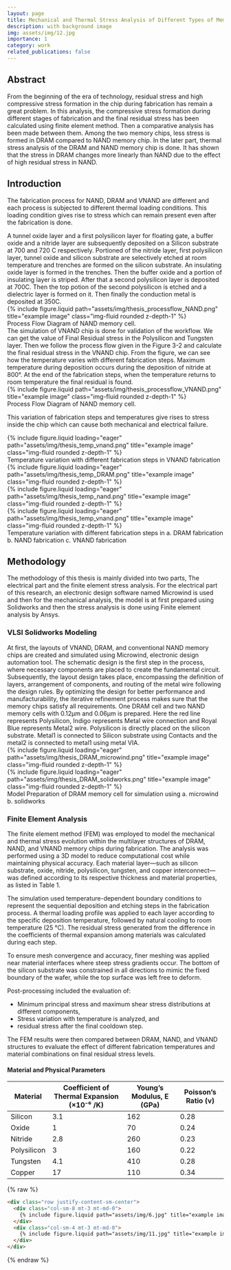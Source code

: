 ```yaml
---
layout: page
title: Mechanical and Thermal Stress Analysis of Different Types of Memory Chips
description: with background image
img: assets/img/12.jpg
importance: 1
category: work
related_publications: false
---
```


<h2 class="mt-4 mb-3">Abstract</h2>
From the beginning of the era of technology, residual stress and high compressive stress formation in the chip during fabrication has remain a great problem. In this analysis, the compressive stress formation during different stages of fabrication and the final residual stress has been calculated using finite element method. Then a comparative analysis has been made between them. Among the two memory chips, less stress is formed in DRAM compared to NAND memory chip. In the later part, thermal stress analysis of the DRAM and NAND memory chip is done. It has shown that the stress in DRAM changes more linearly than NAND due to the effect of high residual stress in NAND.


<h2 class="mt-4 mb-3">Introduction</h2>

The fabrication process for NAND, DRAM and VNAND are different and each process is subjected to different thermal loading conditions. This loading condition gives rise to stress which can remain present even after the fabrication is done.



<div class="row justify-content-sm-center">
    <div class="col-sm-8 mt-3 mt-md-0">
        A tunnel oxide layer and a first polysilicon layer for floating gate, a buffer oxide and a nitride layer are subsequently deposited on a Silicon substrate at 700 and 720 C respectively. Portioned of the nitride layer, first polysilicon layer, tunnel oxide and silicon substrate are selectively etched at room temperature and trenches are formed on the silicon substrate.  An insulating oxide layer is formed in the trenches. Then the buffer oxide and a portion of insulating layer is striped. After that a second polysilicon layer is deposited at 700C. Then the top potion of the second polysilicon is etched and a dielectric layer is formed on it. Then finally the conduction metal is deposited at 350C.
    </div>
    <div class="col-sm-4 mt-3 mt-md-0">
        {% include figure.liquid path="assets/img/thesis_processflow_NAND.png" title="example image" class="img-fluid rounded z-depth-1" %}
    </div>
</div>
<div class="caption">
    Process Flow Diagram of NAND memory cell.
</div>

<div class="row justify-content-sm-center">
    <div class="col-sm-8 mt-3 mt-md-0">
        The simulation of VNAND chip is done for validation of the workflow. We can get the value of Final Residual stress in the Polysilicon and Tungsten layer. Then we follow the process flow given in the Figure 3-2 and calculate the final residual stress in the VNAND chip. From the figure, we can see how the temperature varies with different fabrication steps. Maximum temperature during deposition occurs during the deposition of nitride at 800°. At the end of the fabrication steps, when the temperature returns to room temperature the final residual is found. 
    </div>
    <div class="col-sm-4 mt-3 mt-md-0">
        {% include figure.liquid path="assets/img/thesis_processflow_VNAND.png" title="example image" class="img-fluid rounded z-depth-1" %}
    </div>
</div>
<div class="caption">
    Process Flow Diagram of NAND memory cell.
</div>

This variation of fabrication steps and temperatures give rises to stress inside the chip which can cause both mechanical and electrical failure. 

<div class="row">
    <div class="col-sm mt-3 mt-md-0">
        {% include figure.liquid loading="eager" path="assets/img/thesis_temp_vnand.png" title="example image" class="img-fluid rounded z-depth-1" %}
    </div>
</div>
<div class="caption">
    Temperature variation with different fabrication steps in VNAND fabrication
</div>


<div class="row">
    <div class="col-sm mt-3 mt-md-0">
        {% include figure.liquid loading="eager" path="assets/img/thesis_temp_DRAM.png" title="example image" class="img-fluid rounded z-depth-1" %}
    </div>
    <div class="col-sm mt-3 mt-md-0">
        {% include figure.liquid loading="eager" path="assets/img/thesis_temp_nand.png" title="example image" class="img-fluid rounded z-depth-1" %}
    </div>
    <div class="col-sm mt-3 mt-md-0">
        {% include figure.liquid loading="eager" path="assets/img/thesis_temp_vnand.png" title="example image" class="img-fluid rounded z-depth-1" %}
    </div>
</div>
<div class="caption">
    Temperature variation with different fabrication steps in a. DRAM fabrication b. NAND fabrication c. VNAND fabrication
</div>

<h2 class="mt-4 mb-3">Methodology</h2>
The methodology of this thesis is mainly divided into two parts, The electrical part and the finite element stress analysis. For the electrical part of this research, an electronic design software named Microwind is used and then for the mechanical analysis, the model is at first prepared using Solidworks and then the stress analysis is done using Finite element analysis by Ansys.

<h3 class="mb-2">VLSI Solidworks Modeling</h3>
At first, the layouts of VNAND, DRAM, and conventional NAND memory chips are created and simulated using Microwind, electronic design automation tool. The schematic design is the first step in the process, where necessary components are placed to create the fundamental circuit. Subsequently, the layout design takes place, encompassing the definition of layers, arrangement of components, and routing of the metal wire following the design rules. By optimizing the design for better performance and manufacturability, the iterative refinement process makes sure that the memory chips satisfy all requirements. One DRAM cell and two NAND memory cells with 0.12μm and 0.06μm is prepared. Here the red line represents Polysilicon, Indigo represents Metal wire connection and Royal Blue represents Metal2 wire. Polysilicon is directly placed on the silicon substrate. Metal1 is connected to Silicon substrate using Contacts and the metal2 is connected to metal1 using metal VIA. 

<div class="row">
    <div class="col-sm mt-3 mt-md-0">
        {% include figure.liquid loading="eager" path="assets/img/thesis_DRAM_microwind.png" title="example image" class="img-fluid rounded z-depth-1" %}
    </div>
    <div class="col-sm mt-3 mt-md-0">
        {% include figure.liquid loading="eager" path="assets/img/thesis_DRAM_solidworks.png" title="example image" class="img-fluid rounded z-depth-1" %}
    </div>
</div>
<div class="caption">
    Model Preparation of DRAM memory cell for simulation using a. microwind b. solidworks
</div>

<h3 class="mb-2">Finite Element Analysis</h3>

The finite element method (FEM) was employed to model the mechanical and thermal stress evolution within the multilayer structures of DRAM, NAND, and VNAND memory chips during fabrication. The analysis was performed using a 3D model to reduce computational cost while maintaining physical accuracy. Each material layer—such as silicon substrate, oxide, nitride, polysilicon, tungsten, and copper interconnect—was defined according to its respective thickness and material properties, as listed in Table 1.

The simulation used temperature-dependent boundary conditions to represent the sequential deposition and etching steps in the fabrication process. A thermal loading profile was applied to each layer according to the specific deposition temperature, followed by natural cooling to room temperature (25 °C). The residual stress generated from the difference in the coefficients of thermal expansion among materials was calculated during each step.

To ensure mesh convergence and accuracy, finer meshing was applied near material interfaces where steep stress gradients occur. The bottom of the silicon substrate was constrained in all directions to mimic the fixed boundary of the wafer, while the top surface was left free to deform. 

Post-processing included the evaluation of:
- Minimum principal stress and maximum shear stress distributions at different components,  
- Stress variation with temperature is analyzed, and  
- residual stress after the final cooldown step.  

The FEM results were then compared between DRAM, NAND, and VNAND structures to evaluate the effect of different fabrication temperatures and material combinations on final residual stress levels.

<h4 class="mt-4 mb-3">Material and Physical Parameters</h4>

<table class="table table-bordered table-striped text-center align-middle">
  <thead class="table-light">
    <tr>
      <th>Material</th>
      <th>Coefficient of Thermal Expansion (×10⁻⁶ /K)</th>
      <th>Young’s Modulus, E (GPa)</th>
      <th>Poisson’s Ratio (ν)</th>
    </tr>
  </thead>
  <tbody>
    <tr>
      <td>Silicon</td>
      <td>3.1</td>
      <td>162</td>
      <td>0.28</td>
    </tr>
    <tr>
      <td>Oxide</td>
      <td>1</td>
      <td>70</td>
      <td>0.24</td>
    </tr>
    <tr>
      <td>Nitride</td>
      <td>2.8</td>
      <td>260</td>
      <td>0.23</td>
    </tr>
    <tr>
      <td>Polysilicon</td>
      <td>3</td>
      <td>160</td>
      <td>0.22</td>
    </tr>
    <tr>
      <td>Tungsten</td>
      <td>4.1</td>
      <td>410</td>
      <td>0.28</td>
    </tr>
    <tr>
      <td>Copper</td>
      <td>17</td>
      <td>110</td>
      <td>0.34</td>
    </tr>
  </tbody>
</table>



{% raw %}
```html
<div class="row justify-content-sm-center">
  <div class="col-sm-8 mt-3 mt-md-0">
    {% include figure.liquid path="assets/img/6.jpg" title="example image" class="img-fluid rounded z-depth-1" %}
  </div>
  <div class="col-sm-4 mt-3 mt-md-0">
    {% include figure.liquid path="assets/img/11.jpg" title="example image" class="img-fluid rounded z-depth-1" %}
  </div>
</div>
```
{% endraw %}
